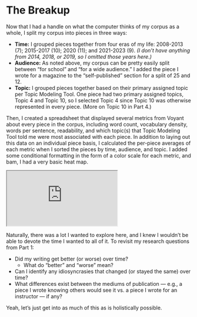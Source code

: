 # The Breakup

Now that I had a handle on what the computer thinks of my corpus as a whole, I split my corpus into pieces in three ways:

- **Time:** I grouped pieces together from four eras of my life: 2008-2013 (7); 2015-2017 (10); 2020 (11); and 2021-2023 (9). _(I don’t have anything from 2014, 2018, or 2019, so I omitted those years here.)_
- **Audience:** As noted above, my corpus can be pretty easily split between “for school” and “for a wide audience.” I added the piece I wrote for a magazine to the “self-published” section for a split of 25 and 12.
- **Topic:** I grouped pieces together based on their primary assigned topic per Topic Modeling Tool. One piece had two primary assigned topics, Topic 4 and Topic 10, so I selected Topic 4 since Topic 10 was otherwise represented in every piece. (More on Topic 10 in Part 4.)

Then, I created a spreadsheet that displayed several metrics from Voyant about every piece in the corpus, including word count, vocabulary density, words per sentence, readability, and which topic(s) that Topic Modeling Tool told me were most associated with each piece. In addition to laying out this data on an individual piece basis, I calculated the per-piece averages of each metric when I sorted the pieces by time, audience, and topic. I added some conditional formatting in the form of a color scale for each metric, and bam, I had a very basic heat map.

<iframe src="https://docs.google.com/spreadsheets/d/e/2PACX-1vQNQ-4PDK3D8AJdXEwJI9-yyPvr2y0OOqs_10ZPzpt7eKChS-sxG-24T-Gzhkd8E23nz6v85i7QIY5_/pubhtml?gid=0&amp;single=true&amp;widget=true&amp;headers=false"></iframe>

Naturally, there was a lot I wanted to explore here, and I knew I wouldn’t be able to devote the time I wanted to all of it. To revisit my research questions from Part 1:

- Did my writing get better (or worse) over time?
    - What do “better” and “worse” mean?
- Can I identify any idiosyncrasies that changed (or stayed the same) over time?
- What differences exist between the mediums of publication — e.g., a piece I wrote knowing others would see it vs. a piece I wrote for an instructor — if any?

Yeah, let’s just get into as much of this as is holistically possible.